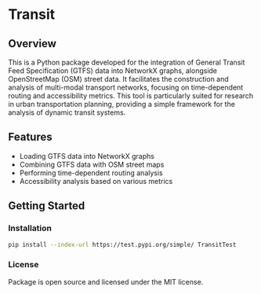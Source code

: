 # Transit

## Overview
This is a Python package developed for the integration of General Transit Feed Specification (GTFS) data into NetworkX graphs, alongside OpenStreetMap (OSM) street data. It facilitates the construction and analysis of multi-modal transport networks, focusing on time-dependent routing and accessibility metrics. This tool is particularly suited for research in urban transportation planning, providing a simple framework for the analysis of dynamic transit systems.

## Features
- Loading GTFS data into NetworkX graphs
- Combining GTFS data with OSM street maps
- Performing time-dependent routing analysis
- Accessibility analysis based on various metrics

## Getting Started

### Installation
```bash
pip install --index-url https://test.pypi.org/simple/ TransitTest
```
### License
Package is open source and licensed under the MIT license. 
